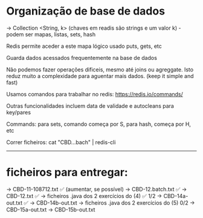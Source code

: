 # Organização de base de dados

-> Collection <String, k> (chaves em readis são strings e um valor k) - podem ser mapas, listas, sets, hash

Redis permite aceder a este mapa lógico usado puts, gets, etc

Guarda dados acessados frequentemente na base de dados

Não podemos fazer operações dificeis, mesmo até joins ou agreggate. Isto reduz muito a complexidade para aguentar mais dados. (keep it simple and fast)

Usamos comandos para trabalhar no redis: https://redis.io/commands/ 

Outras funcionalidades incluem data de validade e autocleans para key/pares

Commands: para sets, comando começa por S, para hash, começa por H, etc

Correr ficheiros: cat "CBD...bach" | redis-cli

____________________________________________________________________________

# ficheiros para entregar:

-> CBD-11-108712.txt ✅ (aumentar, se possível)
-> CBD-12.batch.txt ✅
-> CBD-12.txt ✅
-> ficheiros .java dos 2 exercícios do (4) ✅ 1/2
-> CBD-14a-out.txt ✅
-> CBD-14b-out.txt
-> ficheiros .java dos 2 exercícios do (5) 0/2
-> CBD-15a-out.txt
-> CBD-15b-out.txt